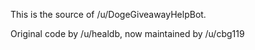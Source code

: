 This is the source of /u/DogeGiveawayHelpBot.

Original code by /u/healdb, now maintained by /u/cbg119

